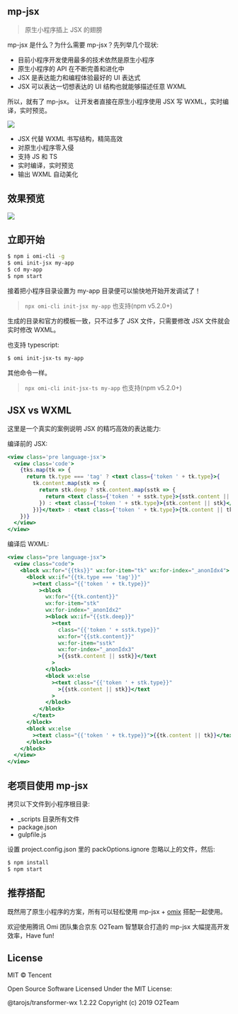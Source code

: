 ## mp-jsx

> 原生小程序插上 JSX 的翅膀

mp-jsx 是什么？为什么需要 mp-jsx？先列举几个现状:

* 目前小程序开发使用最多的技术依然是原生小程序
* 原生小程序的 API 在不断完善和进化中
* JSX 是表达能力和编程体验最好的 UI 表达式
* JSX 可以表达一切想表达的 UI 结构也就能够描述任意 WXML

所以，就有了 mp-jsx。 让开发者直接在原生小程序使用 JSX 写 WXML，实时编译，实时预览。

![](https://github.com/Tencent/omi/raw/master/assets/mp-jsx.jpg)

- JSX 代替 WXML 书写结构，精简高效
- 对原生小程序零入侵
- 支持 JS 和 TS
- 实时编译，实时预览
- 输出 WXML 自动美化

## 效果预览

![](https://github.com/Tencent/omi/raw/master/assets/mp-jsx.gif)

## 立即开始

```bash
$ npm i omi-cli -g              
$ omi init-jsx my-app    
$ cd my-app        
$ npm start               
```

接着把小程序目录设置为 my-app 目录便可以愉快地开始开发调试了！ 

> `npx omi-cli init-jsx my-app` 也支持(npm v5.2.0+)

生成的目录和官方的模板一致，只不过多了 JSX 文件，只需要修改 JSX 文件就会实时修改 WXML。

也支持 typescript:

```bash           
$ omi init-jsx-ts my-app             
```

其他命令一样。

> `npx omi-cli init-jsx-ts my-app` 也支持(npm v5.2.0+)

## JSX vs WXML

这里是一个真实的案例说明 JSX 的精巧高效的表达能力:

编译前的 JSX:

```jsx
<view class='pre language-jsx'>
  <view class='code'>
    {tks.map(tk => {
      return tk.type === 'tag' ? <text class={'token ' + tk.type}>{
        tk.content.map(stk => {
          return stk.deep ? stk.content.map(sstk => {
            return <text class={'token ' + sstk.type}>{sstk.content || sstk}</text>
          }) : <text class={'token ' + stk.type}>{stk.content || stk}</text>
        })}</text> : <text class={'token ' + tk.type}>{tk.content || tk}</text>
    })}
  </view>
</view>
```

编译后 WXML:

```jsx
<view class="pre language-jsx">
  <view class="code">
    <block wx:for="{{tks}}" wx:for-item="tk" wx:for-index="_anonIdx4">
      <block wx:if="{{tk.type === 'tag'}}"
        ><text class="{{'token ' + tk.type}}"
          ><block
            wx:for="{{tk.content}}"
            wx:for-item="stk"
            wx:for-index="_anonIdx2"
            ><block wx:if="{{stk.deep}}"
              ><text
                class="{{'token ' + sstk.type}}"
                wx:for="{{stk.content}}"
                wx:for-item="sstk"
                wx:for-index="_anonIdx3"
                >{{sstk.content || sstk}}</text
              >
            </block>
            <block wx:else
              ><text class="{{'token ' + stk.type}}"
                >{{stk.content || stk}}</text
              >
            </block>
          </block>
        </text>
      </block>
      <block wx:else
        ><text class="{{'token ' + tk.type}}">{{tk.content || tk}}</text>
      </block>
    </block>
  </view>
</view>
```

## 老项目使用 mp-jsx

拷贝以下文件到小程序根目录:

* _scripts 目录所有文件
* package.json
* gulpfile.js

设置 project.config.json 里的 packOptions.ignore 忽略以上的文件，然后:

``` bash
$ npm install
$ npm start
```

## 推荐搭配

既然用了原生小程序的方案，所有可以轻松使用 mp-jsx + [omix](https://github.com/Tencent/omi/tree/master/packages/omix) 搭配一起使用。

欢迎使用腾讯 Omi 团队集合京东 O2Team 智慧联合打造的 mp-jsx 大幅提高开发效率，Have fun!

## License

MIT © Tencent

Open Source Software Licensed Under the MIT License:

@tarojs/transformer-wx 1.2.22
Copyright (c) 2019 O2Team
